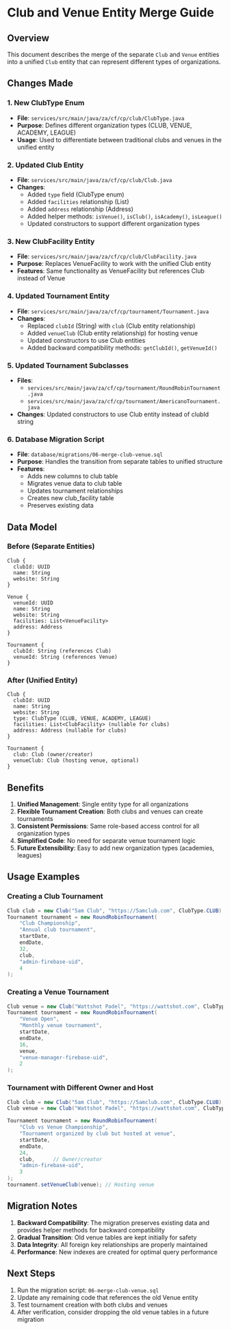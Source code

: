 # Club and Venue Entity Merge Guide

## Overview

This document describes the merge of the separate `Club` and `Venue` entities into a unified `Club` entity that can represent different types of organizations.

## Changes Made

### 1. New ClubType Enum
- **File**: `services/src/main/java/za/cf/cp/club/ClubType.java`
- **Purpose**: Defines different organization types (CLUB, VENUE, ACADEMY, LEAGUE)
- **Usage**: Used to differentiate between traditional clubs and venues in the unified entity

### 2. Updated Club Entity
- **File**: `services/src/main/java/za/cf/cp/club/Club.java`
- **Changes**:
  - Added `type` field (ClubType enum)
  - Added `facilities` relationship (List<ClubFacility>)
  - Added `address` relationship (Address)
  - Added helper methods: `isVenue()`, `isClub()`, `isAcademy()`, `isLeague()`
  - Updated constructors to support different organization types

### 3. New ClubFacility Entity
- **File**: `services/src/main/java/za/cf/cp/club/ClubFacility.java`
- **Purpose**: Replaces VenueFacility to work with the unified Club entity
- **Features**: Same functionality as VenueFacility but references Club instead of Venue

### 4. Updated Tournament Entity
- **File**: `services/src/main/java/za/cf/cp/tournament/Tournament.java`
- **Changes**:
  - Replaced `clubId` (String) with `club` (Club entity relationship)
  - Added `venueClub` (Club entity relationship) for hosting venue
  - Updated constructors to use Club entities
  - Added backward compatibility methods: `getClubId()`, `getVenueId()`

### 5. Updated Tournament Subclasses
- **Files**: 
  - `services/src/main/java/za/cf/cp/tournament/RoundRobinTournament.java`
  - `services/src/main/java/za/cf/cp/tournament/AmericanoTournament.java`
- **Changes**: Updated constructors to use Club entity instead of clubId string

### 6. Database Migration Script
- **File**: `database/migrations/06-merge-club-venue.sql`
- **Purpose**: Handles the transition from separate tables to unified structure
- **Features**:
  - Adds new columns to club table
  - Migrates venue data to club table
  - Updates tournament relationships
  - Creates new club_facility table
  - Preserves existing data

## Data Model

### Before (Separate Entities)
```
Club {
  clubId: UUID
  name: String
  website: String
}

Venue {
  venueId: UUID
  name: String
  website: String
  facilities: List<VenueFacility>
  address: Address
}

Tournament {
  clubId: String (references Club)
  venueId: String (references Venue)
}
```

### After (Unified Entity)
```
Club {
  clubId: UUID
  name: String
  website: String
  type: ClubType (CLUB, VENUE, ACADEMY, LEAGUE)
  facilities: List<ClubFacility> (nullable for clubs)
  address: Address (nullable for clubs)
}

Tournament {
  club: Club (owner/creator)
  venueClub: Club (hosting venue, optional)
}
```

## Benefits

1. **Unified Management**: Single entity type for all organizations
2. **Flexible Tournament Creation**: Both clubs and venues can create tournaments
3. **Consistent Permissions**: Same role-based access control for all organization types
4. **Simplified Code**: No need for separate venue tournament logic
5. **Future Extensibility**: Easy to add new organization types (academies, leagues)

## Usage Examples

### Creating a Club Tournament
```java
Club club = new Club("5am Club", "https://5amclub.com", ClubType.CLUB);
Tournament tournament = new RoundRobinTournament(
    "Club Championship", 
    "Annual club tournament", 
    startDate, 
    endDate, 
    32, 
    club, 
    "admin-firebase-uid", 
    4
);
```

### Creating a Venue Tournament
```java
Club venue = new Club("Wattshot Padel", "https://wattshot.com", ClubType.VENUE, address);
Tournament tournament = new RoundRobinTournament(
    "Venue Open", 
    "Monthly venue tournament", 
    startDate, 
    endDate, 
    16, 
    venue, 
    "venue-manager-firebase-uid", 
    2
);
```

### Tournament with Different Owner and Host
```java
Club club = new Club("5am Club", "https://5amclub.com", ClubType.CLUB);
Club venue = new Club("Wattshot Padel", "https://wattshot.com", ClubType.VENUE, address);

Tournament tournament = new RoundRobinTournament(
    "Club vs Venue Championship", 
    "Tournament organized by club but hosted at venue", 
    startDate, 
    endDate, 
    24, 
    club,      // Owner/creator
    "admin-firebase-uid", 
    3
);
tournament.setVenueClub(venue); // Hosting venue
```

## Migration Notes

1. **Backward Compatibility**: The migration preserves existing data and provides helper methods for backward compatibility
2. **Gradual Transition**: Old venue tables are kept initially for safety
3. **Data Integrity**: All foreign key relationships are properly maintained
4. **Performance**: New indexes are created for optimal query performance

## Next Steps

1. Run the migration script: `06-merge-club-venue.sql`
2. Update any remaining code that references the old Venue entity
3. Test tournament creation with both clubs and venues
4. After verification, consider dropping the old venue tables in a future migration
